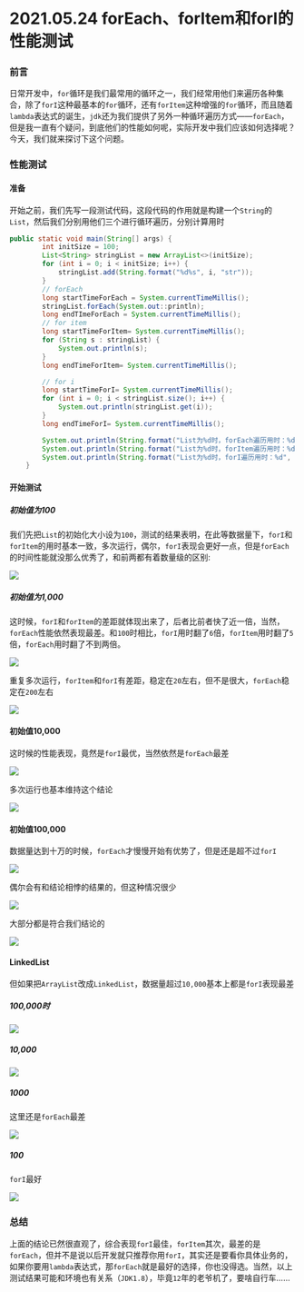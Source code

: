 # 2021.05.24 forEach、forItem和forI的性能测试

### 前言

日常开发中，`for`循环是我们最常用的循环之一，我们经常用他们来遍历各种集合，除了`forI`这种最基本的`for`循环，还有`forItem`这种增强的`for`循环，而且随着`lambda`表达式的诞生，`jdk`还为我们提供了另外一种循环遍历方式——`forEach`，但是我一直有个疑问，到底他们的性能如何呢，实际开发中我们应该如何选择呢？今天，我们就来探讨下这个问题。

### 性能测试

#### 准备

开始之前，我们先写一段测试代码，这段代码的作用就是构建一个`String`的`List`，然后我们分别用他们三个进行循环遍历，分别计算用时

```java
public static void main(String[] args) {
        int initSize = 100;
        List<String> stringList = new ArrayList<>(initSize);
        for (int i = 0; i < initSize; i++) {
            stringList.add(String.format("%d%s", i, "str"));
        }
        // forEach
        long startTimeForEach = System.currentTimeMillis();
        stringList.forEach(System.out::println);
        long endTImeForEach = System.currentTimeMillis();
        // for item
        long startTimeForItem= System.currentTimeMillis();
        for (String s : stringList) {
            System.out.println(s);
        }
        long endTimeForItem= System.currentTimeMillis();

        // for i
        long startTimeForI= System.currentTimeMillis();
        for (int i = 0; i < stringList.size(); i++) {
            System.out.println(stringList.get(i));
        }
        long endTimeForI= System.currentTimeMillis();

        System.out.println(String.format("List为%d时，forEach遍历用时：%d", initSize, (endTImeForEach - startTimeForEach)));
        System.out.println(String.format("List为%d时，forItem遍历用时：%d", initSize, (endTimeForItem - startTimeForItem)));
        System.out.println(String.format("List为%d时，forI遍历用时：%d", initSize, (endTimeForI - startTimeForI)));
    }
```

#### 开始测试

##### 初始值为100

我们先把`List`的初始化大小设为`100`，测试的结果表明，在此等数据量下，`forI`和`forItem`的用时基本一致，多次运行，偶尔，`forI`表现会更好一点，但是`forEach`的时间性能就没那么优秀了，和前两都有着数量级的区别:

![](https://gitee.com/sysker/picBed/raw/master/images/20210525081206.png)

##### 初始值为1,000

这时候，`forI`和`forItem`的差距就体现出来了，后者比前者快了近一倍，当然，`forEach`性能依然表现最差。和`100`时相比，`forI`用时翻了`6`倍，`forItem`用时翻了`5`倍，`forEach`用时翻了不到两倍。

![](https://gitee.com/sysker/picBed/raw/master/images/20210525081359.png)

重复多次运行，`forItem`和`forI`有差距，稳定在`20`左右，但不是很大，`forEach`稳定在`200`左右

![](https://gitee.com/sysker/picBed/raw/master/images/20210525081555.png)

#### 初始值10,000

这时候的性能表现，竟然是`forI`最优，当然依然是`forEach`最差

![](https://gitee.com/sysker/picBed/raw/master/images/20210525082113.png)

多次运行也基本维持这个结论

![](https://gitee.com/sysker/picBed/raw/master/images/20210525082310.png)

#### 初始值100,000

数据量达到十万的时候，`forEach`才慢慢开始有优势了，但是还是超不过`forI`

![](https://gitee.com/sysker/picBed/raw/master/images/20210525082435.png)

偶尔会有和结论相悖的结果的，但这种情况很少

![](https://gitee.com/sysker/picBed/raw/master/images/20210525082558.png)

大部分都是符合我们结论的

![](https://gitee.com/sysker/picBed/raw/master/images/20210525082745.png)

#### LinkedList

但如果把`ArrayList`改成`LinkedList`，数据量超过`10,000`基本上都是`forI`表现最差

##### 100,000时

![](https://gitee.com/sysker/picBed/raw/master/images/20210525083311.png)

##### 10,000

![](https://gitee.com/sysker/picBed/raw/master/images/20210525083457.png)

##### 1000

这里还是`forEach`最差

![](https://gitee.com/sysker/picBed/raw/master/images/20210525083542.png)

##### 100

`forI`最好

![](https://gitee.com/sysker/picBed/raw/master/images/20210525083636.png)

### 总结

上面的结论已然很直观了，综合表现`forI`最佳，`forItem`其次，最差的是`forEach`，但并不是说以后开发就只推荐你用`forI`，其实还是要看你具体业务的，如果你要用`lambda`表达式，那`forEach`就是最好的选择，你也没得选。当然，以上测试结果可能和环境也有关系（`JDK1.8`），毕竟`12`年的老爷机了，要啥自行车……